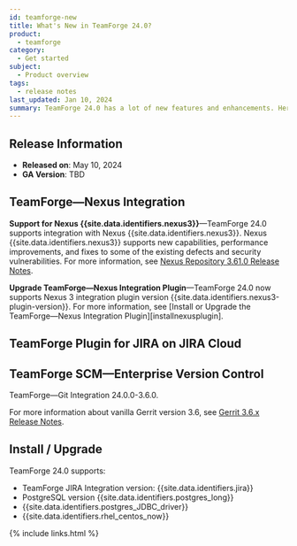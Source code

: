 ```yaml
---
id: teamforge-new
title: What's New in TeamForge 24.0?
product:
  - teamforge
category:
  - Get started
subject:
  - Product overview
tags:
  - release notes
last_updated: Jan 10, 2024
summary: TeamForge 24.0 has a lot of new features and enhancements. Here's a list of a few release-defining new features in TeamForge 24.0.
---
```


## Release Information

- **Released on**: May 10, 2024
- **GA Version**: TBD

## TeamForge—Nexus Integration <!-- () -->

**Support for Nexus {{site.data.identifiers.nexus3}}**—TeamForge 24.0 supports integration with Nexus {{site.data.identifiers.nexus3}}. Nexus {{site.data.identifiers.nexus3}} supports new capabilities, performance improvements, and fixes to some of the existing defects and security vulnerabilities. For more information, see [Nexus Repository 3.61.0 Release Notes](https://help.sonatype.com/repomanager3/product-information/release-notes/2023-release-notes/sonatype-nexus-repository-3.61.0-release-notes).

**Upgrade TeamForge—Nexus Integration Plugin**—TeamForge 24.0 now supports Nexus 3 integration plugin version {{site.data.identifiers.nexus3-plugin-version}}. For more information, see [Install or Upgrade the TeamForge—Nexus Integration Plugin][installnexusplugin].

## TeamForge Plugin for JIRA on JIRA Cloud <!-- () -->

## TeamForge SCM—Enterprise Version Control <!-- () -->

TeamForge—Git Integration 24.0.0-3.6.0. <!-- () -->

For more information about vanilla Gerrit version 3.6, see [Gerrit 3.6.x Release Notes](https://www.gerritcodereview.com/3.6.html).

## Install / Upgrade

TeamForge 24.0 supports:

- TeamForge JIRA Integration version: {{site.data.identifiers.jira}} <!-- () -->
- PostgreSQL version {{site.data.identifiers.postgres_long}} <!-- () -->
- {{site.data.identifiers.postgres_JDBC_driver}}
- {{site.data.identifiers.rhel_centos_now}}

{% include links.html %}

